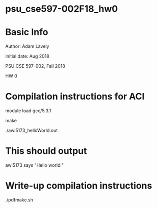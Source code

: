 # psu_cse597-002F18_hw0

# Basic Info

Author: Adam Lavely

Initial date: Aug 2018


PSU CSE 597-002, Fall 2018

HW 0

# Compilation instructions for ACI
module load gcc/5.3.1

make

./awl5173_helloWorld.out

# This should output

awl5173 says "Hello world!"

# Write-up compilation instructions
./pdfmake.sh


